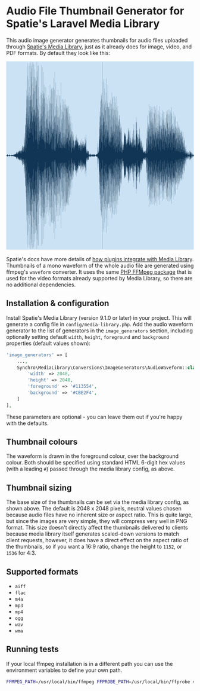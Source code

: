 # Audio File Thumbnail Generator for Spatie's Laravel Media Library

This audio image generator generates thumbnails for audio files uploaded through [Spatie's Media Library](https://github.com/spatie/laravel-medialibrary), just as it already does for image, video, and PDF formats. By default they look like this:

![Example waveform image](https://github.com/Synchro/laravel-medialibrary-audio/blob/main/tests/testfiles/example_waveform.png)

Spatie's docs have more details of [how plugins integrate with Media Library](https://spatie.be/docs/laravel-medialibrary/v9/converting-other-file-types/creating-a-custom-image-generator).
Thumbnails of a mono waveform of the whole audio file are generated using ffmpeg's `waveform` converter. It uses the same [PHP FFMpeg package](https://packagist.org/packages/php-ffmpeg/php-ffmpeg) that is used for the video formats already supported by Media Library, so there are no additional dependencies.

## Installation & configuration
Install Spatie's Media Library (version 9.1.0 or later) in your project. This will generate a config file in `config/media-library.php`. Add the audio waveform generator to the list of generators in the `image_generators` section, including optionally setting default `width`, `height`, `foreground` and `background` properties (default values shown):

```php
'image_generators' => [
    ...,
    Synchro\MediaLibrary\Conversions\ImageGenerators\AudioWaveform::class => [
        'width' => 2048,
        'height' => 2048,
        'foreground' => '#113554',
        'background' => '#CBE2F4',
    ]
],
```

These parameters are optional - you can leave them out if you're happy with the defaults.

## Thumbnail colours
The waveform is drawn in the foreground colour, over the background colour. Both should be specified using standard HTML 6-digit hex values (with a leading `#`) passed through the media library config, as above.

## Thumbnail sizing
The base size of the thumbnails can be set via the media library config, as shown above. The default is 2048 x 2048 pixels, neutral values chosen because audio files have no inherent size or aspect ratio. This is quite large, but since the images are very simple, they will compress very well in PNG format.
This size doesn't directly affect the thumbnails delivered to clients because media library itself generates scaled-down versions to match client requests, however, it does have a direct effect on the aspect ratio of the thumbnails, so if you want a 16:9 ratio, change the height to `1152`, or `1536` for 4:3. 

## Supported formats

* `aiff`
* `flac`
* `m4a`
* `mp3`
* `mp4`
* `ogg`
* `wav`
* `wma`

## Running tests

If your local ffmpeg installation is in a different path you can use the environment variables to define your own path.

```bash
FFMPEG_PATH=/usr/local/bin/ffmpeg FFPROBE_PATH=/usr/local/bin/ffprobe vendor/bin/phpunit
```